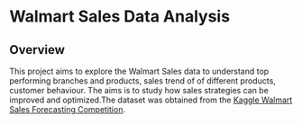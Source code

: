 # Walmart Sales Data Analysis 

## Overview
This project aims to explore the Walmart Sales data to understand top performing branches and products, sales trend of of different products, customer behaviour. The aims is to study how sales strategies can be improved and optimized.The dataset was obtained from the [Kaggle Walmart Sales Forecasting Competition](https://www.kaggle.com/c/walmart-recruiting-store-sales-forecasting).
